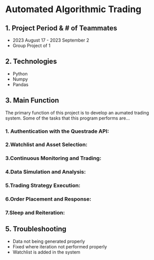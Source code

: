 # Automated Algorithmic Trading 
## 1. Project Period & # of Teammates
- 2023 August 17 - 2023 September 2
- Group Project of 1
  
## 2. Technologies
- Python
- Numpy
- Pandas
   
## 3. Main Function
The primary function of this project is to develop an aumated trading system. 
Some of the tasks that this program performs are...
### 1. Authentication with the Questrade API:
### 2.Watchlist and Asset Selection:
### 3.Continuous Monitoring and Trading:
### 4.Data Simulation and Analysis:
### 5.Trading Strategy Execution:
### 6.Order Placement and Response:
### 7.Sleep and Reiteration:

   
## 5. Troubleshooting
- Data not being generated properly
- Fixed where iteration not performed properly
- Watchlist is added in the system 
